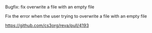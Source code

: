 Bugfix: fix overwrite a file with an empty file

Fix the error when the user trying to overwrite a file with an empty file

https://github.com/cs3org/reva/pull/4193
